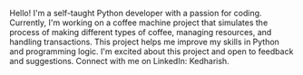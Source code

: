 Hello! I'm a self-taught Python developer with a passion for coding. Currently, I'm working on a coffee machine project that simulates the process of making different types of coffee, managing resources, and handling transactions. This project helps me improve my skills in Python and programming logic. I'm excited about this project and open to feedback and suggestions. Connect with me on LinkedIn: Kedharish.
